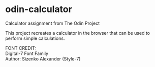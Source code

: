 # odin-calculator

Calculator assignment from The Odin Project

This project recreates a calculator in the browser that can be used to perform simple calculations.

FONT CREDIT:  
Digital-7 Font Family  
Author: Sizenko Alexander (Style-7)
